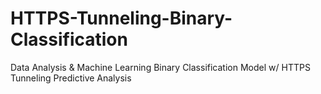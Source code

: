 # HTTPS-Tunneling-Binary-Classification
Data Analysis &amp; Machine Learning Binary Classification Model w/ HTTPS Tunneling Predictive Analysis
